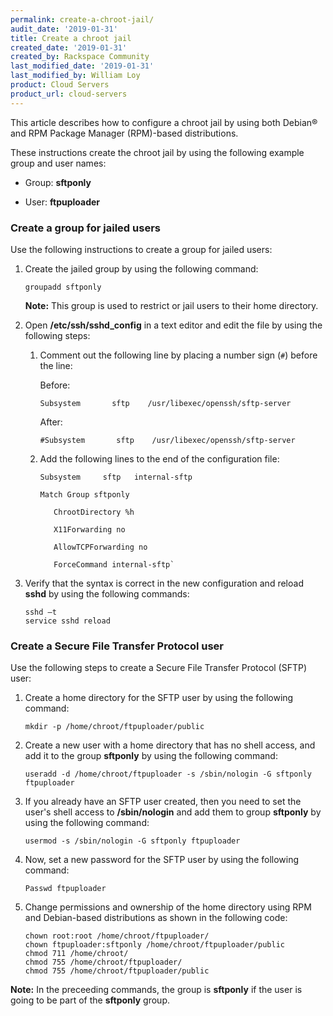 ```yaml
---
permalink: create-a-chroot-jail/
audit_date: '2019-01-31'
title: Create a chroot jail
created_date: '2019-01-31'
created_by: Rackspace Community
last_modified_date: '2019-01-31'
last_modified_by: William Loy
product: Cloud Servers
product_url: cloud-servers
---
```


This article describes how to configure a chroot jail by using both Debian&reg; and RPM Package Manager (RPM)-based distributions.

These instructions create the chroot jail by using the following example group and user names:

  - Group: **sftponly**

  - User: **ftpuploader**


### Create a group for jailed users

Use the following instructions to create a group for jailed users:

1. Create the jailed group by using the following command:

       groupadd sftponly

   **Note:** This group is used to restrict or jail users to their home directory.


2. Open **/etc/ssh/sshd_config** in a text editor and edit the file by using the following steps:

    1. Comment out the following line by placing a number sign (`#`) before the line:
      
        Before:

           Subsystem       sftp    /usr/libexec/openssh/sftp-server
         
        After:
         
           #Subsystem       sftp    /usr/libexec/openssh/sftp-server

    2. Add the following lines to the end of the configuration file:

           Subsystem     sftp   internal-sftp

           Match Group sftponly

              ChrootDirectory %h

              X11Forwarding no

              AllowTCPForwarding no

              ForceCommand internal-sftp`

3. Verify that the syntax is correct in the new configuration and reload **sshd** by using the following commands:

       sshd –t
       service sshd reload

### Create a Secure File Transfer Protocol user

Use the following steps to create a Secure File Transfer Protocol (SFTP) user:

1. Create a home directory for the SFTP user by using the following command:

    `mkdir -p /home/chroot/ftpuploader/public`


2. Create a new user with a home directory that has no shell access, and add it to the group **sftponly** by using the following command:

    `useradd -d /home/chroot/ftpuploader -s /sbin/nologin -G sftponly ftpuploader`

3. If you already have an SFTP user created, then you need to set the user's shell access to **/sbin/nologin** and add them to group **sftponly** by using the following command:

    `usermod -s /sbin/nologin -G sftponly ftpuploader`

4. Now, set a new password for the SFTP user by using the following command:

    `Passwd ftpuploader`


5. Change permissions and ownership of the home directory using RPM and Debian-based distributions as shown in the following code:


       chown root:root /home/chroot/ftpuploader/
       chown ftpuploader:sftponly /home/chroot/ftpuploader/public
       chmod 711 /home/chroot/
       chmod 755 /home/chroot/ftpuploader/
       chmod 755 /home/chroot/ftpuploader/public

**Note:** In the preceeding commands, the group is **sftponly** if the user is going to be part of the **sftponly** group.




